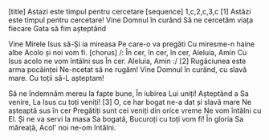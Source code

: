 [title] Astazi este timpul pentru cercetare
[sequence] 1,c,2,c,3,c
[1]
Astăzi este timpul pentru cercetare!
Vine Domnul în curând
Să ne cercetăm viața fiecare
Gata să fim așteptând

Vine Mirele Isus să-Și ia mireasa
Pe care-o va pregăti
Cu miresme-n haine albe
Acolo și noi vom fi.
[chorus]
/: În cer, în cer, în cer, Aleluia, Amin
Cu Isus acolo ne vom întâlni sus
În cer. Aleluia, Amin :/
[2]
Rugăciunea este arma pocăinței
Ne-ncetat să ne rugăm!
Vine Domnul în curând, cu slavă mare.
Cu toții să-L așteptam!

Să ne îndemnăm mereu la fapte bune,
În iubirea Lui uniți!
Așteptând a Sa venire,
La Isus cu toți veniți!
[3]
O, ce har bogat ne-a dat și slavă mare
Ne așteaptă sus în cer
Pregătiți sunt cei veniți din orice vreme
Ne vom întâlni cu El.
Și ne va servi la masa Sa bogată,
Bucuroți cu toți vom fi!
În gloria Sa măreață,
Acol' noi ne-om întâlni.

